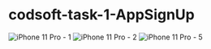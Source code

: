 # codsoft-task-1-AppSignUp


![iPhone 11 Pro - 1](https://github.com/zucclord/CodSoft-Tasks/assets/73111537/e649eab4-5017-4c53-82a3-b2d7ae30b208)
![iPhone 11 Pro - 2](https://github.com/zucclord/CodSoft-Tasks/assets/73111537/bc4df833-bbc8-4790-b672-872a82e08615)
![iPhone 11 Pro - 5](https://github.com/zucclord/CodSoft-Tasks/assets/73111537/9ac0617b-6aca-4763-a756-704d7d1a325b)
